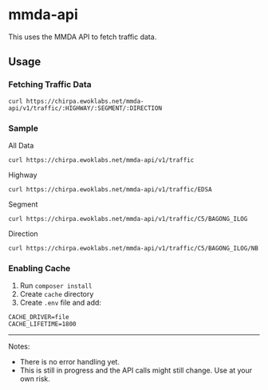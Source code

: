 # mmda-api
This uses the MMDA API to fetch traffic data.

## Usage ##
### Fetching  Traffic Data
```
curl https://chirpa.ewoklabs.net/mmda-api/v1/traffic/:HIGHWAY/:SEGMENT/:DIRECTION
```

### Sample
All Data
```
curl https://chirpa.ewoklabs.net/mmda-api/v1/traffic
```

Highway
```
curl https://chirpa.ewoklabs.net/mmda-api/v1/traffic/EDSA
```

Segment
```
curl https://chirpa.ewoklabs.net/mmda-api/v1/traffic/C5/BAGONG_ILOG
```

Direction
```
curl https://chirpa.ewoklabs.net/mmda-api/v1/traffic/C5/BAGONG_ILOG/NB
```
### Enabling Cache
1. Run `composer install`
2. Create `cache` directory
3. Create `.env` file and add:
```
CACHE_DRIVER=file
CACHE_LIFETIME=1800
```


___
Notes:
- There is no error handling yet.
- This is still in progress and the API calls might still change. Use at your own risk.


